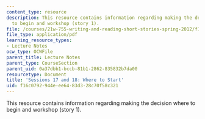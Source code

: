 ```yaml
---
content_type: resource
description: This resource contains information regarding making the decision where
  to begin and workshop (story 1).
file: /courses/21w-755-writing-and-reading-short-stories-spring-2012/f16c0792944eee6483d328c70f58c321_MIT21W_755S12_ses1718.pdf
file_type: application/pdf
learning_resource_types:
- Lecture Notes
ocw_type: OCWFile
parent_title: Lecture Notes
parent_type: CourseSection
parent_uid: 0a37dbb1-bccb-81b1-2862-835832b7da00
resourcetype: Document
title: 'Sessions 17 and 18: Where to Start'
uid: f16c0792-944e-ee64-83d3-28c70f58c321
---
```

This resource contains information regarding making the decision where to begin and workshop (story 1).

